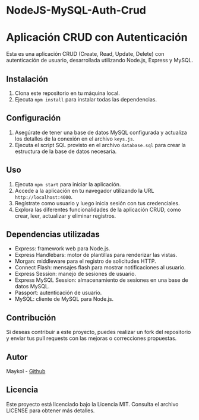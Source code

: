 # NodeJS-MySQL-Auth-Crud

# Aplicación CRUD con Autenticación

Esta es una aplicación CRUD (Create, Read, Update, Delete) con autenticación de usuario, desarrollada utilizando Node.js, Express y MySQL.

## Instalación

1. Clona este repositorio en tu máquina local.
2. Ejecuta `npm install` para instalar todas las dependencias.

## Configuración

1. Asegúrate de tener una base de datos MySQL configurada y actualiza los detalles de la conexión en el archivo `keys.js`.
2. Ejecuta el script SQL provisto en el archivo `database.sql` para crear la estructura de la base de datos necesaria.

## Uso

1. Ejecuta `npm start` para iniciar la aplicación.
2. Accede a la aplicación en tu navegador utilizando la URL `http://localhost:4000`.
3. Regístrate como usuario y luego inicia sesión con tus credenciales.
4. Explora las diferentes funcionalidades de la aplicación CRUD, como crear, leer, actualizar y eliminar registros.

## Dependencias utilizadas

- Express: framework web para Node.js.
- Express Handlebars: motor de plantillas para renderizar las vistas.
- Morgan: middleware para el registro de solicitudes HTTP.
- Connect Flash: mensajes flash para mostrar notificaciones al usuario.
- Express Session: manejo de sesiones de usuario.
- Express MySQL Session: almacenamiento de sesiones en una base de datos MySQL.
- Passport: autenticación de usuario.
- MySQL: cliente de MySQL para Node.js.

## Contribución

Si deseas contribuir a este proyecto, puedes realizar un fork del repositorio y enviar tus pull requests con las mejoras o correcciones propuestas.

## Autor

Maykol - [Github](https://github.com/mayk0l)

## Licencia

Este proyecto está licenciado bajo la Licencia MIT. Consulta el archivo LICENSE para obtener más detalles.
